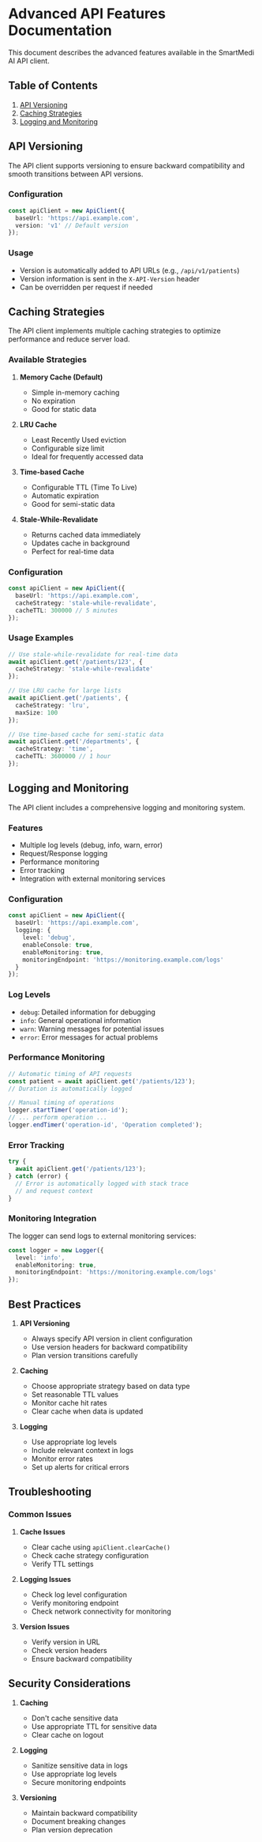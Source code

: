 # Advanced API Features Documentation

This document describes the advanced features available in the SmartMedi AI API client.

## Table of Contents
1. [API Versioning](#api-versioning)
2. [Caching Strategies](#caching-strategies)
3. [Logging and Monitoring](#logging-and-monitoring)

## API Versioning

The API client supports versioning to ensure backward compatibility and smooth transitions between API versions.

### Configuration

```typescript
const apiClient = new ApiClient({
  baseUrl: 'https://api.example.com',
  version: 'v1' // Default version
});
```

### Usage

- Version is automatically added to API URLs (e.g., `/api/v1/patients`)
- Version information is sent in the `X-API-Version` header
- Can be overridden per request if needed

## Caching Strategies

The API client implements multiple caching strategies to optimize performance and reduce server load.

### Available Strategies

1. **Memory Cache (Default)**
   - Simple in-memory caching
   - No expiration
   - Good for static data

2. **LRU Cache**
   - Least Recently Used eviction
   - Configurable size limit
   - Ideal for frequently accessed data

3. **Time-based Cache**
   - Configurable TTL (Time To Live)
   - Automatic expiration
   - Good for semi-static data

4. **Stale-While-Revalidate**
   - Returns cached data immediately
   - Updates cache in background
   - Perfect for real-time data

### Configuration

```typescript
const apiClient = new ApiClient({
  baseUrl: 'https://api.example.com',
  cacheStrategy: 'stale-while-revalidate',
  cacheTTL: 300000 // 5 minutes
});
```

### Usage Examples

```typescript
// Use stale-while-revalidate for real-time data
await apiClient.get('/patients/123', {
  cacheStrategy: 'stale-while-revalidate'
});

// Use LRU cache for large lists
await apiClient.get('/patients', {
  cacheStrategy: 'lru',
  maxSize: 100
});

// Use time-based cache for semi-static data
await apiClient.get('/departments', {
  cacheStrategy: 'time',
  cacheTTL: 3600000 // 1 hour
});
```

## Logging and Monitoring

The API client includes a comprehensive logging and monitoring system.

### Features

- Multiple log levels (debug, info, warn, error)
- Request/Response logging
- Performance monitoring
- Error tracking
- Integration with external monitoring services

### Configuration

```typescript
const apiClient = new ApiClient({
  baseUrl: 'https://api.example.com',
  logging: {
    level: 'debug',
    enableConsole: true,
    enableMonitoring: true,
    monitoringEndpoint: 'https://monitoring.example.com/logs'
  }
});
```

### Log Levels

- `debug`: Detailed information for debugging
- `info`: General operational information
- `warn`: Warning messages for potential issues
- `error`: Error messages for actual problems

### Performance Monitoring

```typescript
// Automatic timing of API requests
const patient = await apiClient.get('/patients/123');
// Duration is automatically logged

// Manual timing of operations
logger.startTimer('operation-id');
// ... perform operation ...
logger.endTimer('operation-id', 'Operation completed');
```

### Error Tracking

```typescript
try {
  await apiClient.get('/patients/123');
} catch (error) {
  // Error is automatically logged with stack trace
  // and request context
}
```

### Monitoring Integration

The logger can send logs to external monitoring services:

```typescript
const logger = new Logger({
  level: 'info',
  enableMonitoring: true,
  monitoringEndpoint: 'https://monitoring.example.com/logs'
});
```

## Best Practices

1. **API Versioning**
   - Always specify API version in client configuration
   - Use version headers for backward compatibility
   - Plan version transitions carefully

2. **Caching**
   - Choose appropriate strategy based on data type
   - Set reasonable TTL values
   - Monitor cache hit rates
   - Clear cache when data is updated

3. **Logging**
   - Use appropriate log levels
   - Include relevant context in logs
   - Monitor error rates
   - Set up alerts for critical errors

## Troubleshooting

### Common Issues

1. **Cache Issues**
   - Clear cache using `apiClient.clearCache()`
   - Check cache strategy configuration
   - Verify TTL settings

2. **Logging Issues**
   - Check log level configuration
   - Verify monitoring endpoint
   - Check network connectivity for monitoring

3. **Version Issues**
   - Verify version in URL
   - Check version headers
   - Ensure backward compatibility

## Security Considerations

1. **Caching**
   - Don't cache sensitive data
   - Use appropriate TTL for sensitive data
   - Clear cache on logout

2. **Logging**
   - Sanitize sensitive data in logs
   - Use appropriate log levels
   - Secure monitoring endpoints

3. **Versioning**
   - Maintain backward compatibility
   - Document breaking changes
   - Plan version deprecation 